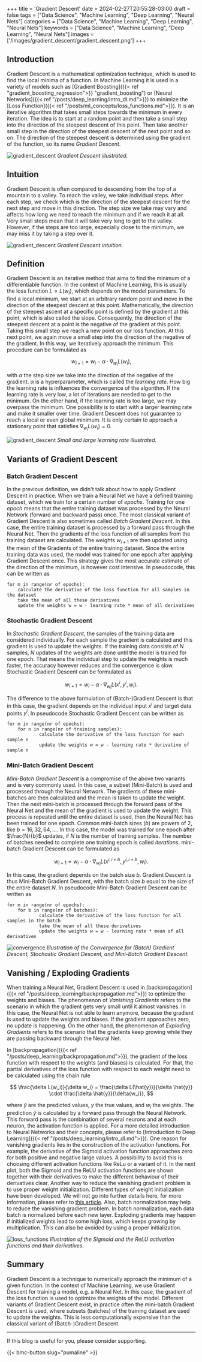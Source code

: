 +++
title = 'Gradient Descent'
date = 2024-02-27T20:55:28-03:00
draft = false
tags = ["Data Science", "Machine Learning", "Deep Learning", "Neural Nets"]
categories = ["Data Science", "Machine Learning", "Deep Learning", "Neural Nets"]
keywords = ["Data Science", "Machine Learning", "Deep Learning", "Neural Nets"]
images = ['/images/gradient_descent/gradient_descent.png']
+++

## Introduction

Gradient Descent is a mathematical optimization technique, which is used to find the local minima of a function. In Machine Learning it is used in a variety of models such as [Gradient Boosting]({{< ref "gradient_boosting_regression">}} "gradient_boosting") or [Neural Networks]({{< ref "/posts/deep_learning/intro_dl.md">}}) to minimize the [Loss Function]({{< ref "/posts/ml_concepts/loss_functions.md">}}). It is an iterative algorithm that takes small steps towards the minimum in every iteration. The idea is to start at a random point and then take a small step into the direction of the steepest descent of this point. Then take another small step in the direction of the steepest descent of the next point and so on. The direction of the steepest descent is determined using the gradient of the function, so its name *Gradient Descent*.

![gradient_descent](/images/gradient_descent/gradient_descent.png)
*Gradient Descent illustrated.*

## Intuition

Gradient Descent is often compared to descending from the top of a mountain to a valley. To reach the valley, we take individual steps. After each step, we check which is the direction of the steepest descent for the next step and move in this direction. The step size we take may vary and affects how long we need to reach the minimum and if we reach it at all. Very small steps mean that it will take very long to get to the valley. However, if the steps are too large, especially close to the minimum, we may miss it by taking a step over it. 

![gradient_descent](/images/gradient_descent/mountain1_small.jpg)
*Gradient Descent intuition.*


## Definition

Gradient Descent is an iterative method that aims to find the minimum of a differentiable function. In the context of Machine Learning, this is usually the loss function $L = L(w_i)$, which depends on the model parameters. To find a local minimum, we start at an arbitrary random point and move in the direction of the steepest descent at this point. Mathematically, the direction of the steepest ascent at a specific point is defined by the gradient at this point, which is also called the slope. Consequently, the direction of the steepest descent at a point is the negative of the gradient at this point. Taking this small step we reach a new point on our loss function. At this next point, we again move a small step into the direction of the negative of the gradient. In this way, we iteratively approach the minimum. This procedure can be formulated as

$$w_{i+1} = w_{i} - \alpha \cdot \nabla_{w_i} L(w_i), $$ 

with $\alpha$ the step size we take into the direction of the negative of the gradient. $\alpha$ is a hyperparameter, which is called the *learning rate*. How big the learning rate is influences the convergence of the algorithm. If the learning rate is very low, a lot of iterations are needed to get to the minimum. On the other hand, if the learning rate is too large, we may overpass the minimum. One possibility is to start with a larger learning rate and make it smaller over time. Gradient Descent does not guarantee to reach a local or even global minimum. It is only certain to approach a stationary point that satisfies $\nabla_{w_i} L(w_i) = 0$.

![gradient_descent](/images/gradient_descent/learning_rate.png)
*Small and large learning rate illustrated.*

## Variants of Gradient Descent

### Batch Gradient Descent

In the previous definition, we didn't talk about how to apply Gradient Descent in practice. When we train a Neural Net we have a defined training dataset, which we train for a certain number of *epochs*. Training for one *epoch* means that the entire training dataset was processed by the Neural Network (forward and backward pass) once. The most classical variant of Gradient Descent is also sometimes called *Batch Gradient Descent*. In this case, the entire training dataset is processed by a forward pass through the Neural Net. Then the gradients of the loss function of all samples from the training dataset are calculated. The weights $w_{i+1}$ are then updated using the mean of the Gradients of the entire training dataset. Since the entire training data was used, the model was trained for one epoch after applying Gradient Descent once. This strategy gives the most accurate estimate of the direction of the minimum, is however cost intensive. In pseudocode, this can be written as

```
for m in range(nr of epochs):
	calculate the derivative of the loss function for all samples in the dataset
	take the mean of all these derivatives
	update the weights w = w - learning rate * mean of all derivatives
```

### Stochastic Gradient Descent

In *Stochastic Gradient Descent*, the samples of the training data are considered individually. For each sample the gradient is calculated and this gradient is used to update the weights. If the training data consists of $N$ samples, $N$ updates of the weights are done until the model is trained for one epoch. That means the individual step to update the weights is much faster, the accuracy however reduces and the convergence is slow. Stochastic Gradient Descent can be formulated as

$$w_{i+1} = w_{i} - \alpha \cdot \nabla_{w_i} L(x^i, y^i, w_i).$$

The difference to the above formulation of (Batch-)Gradient Descent is that in this case, the gradient depends on the individual input $x^i$ and target data points $y^i$. In pseudocode Stochastic Gradient Descent can be written as

```
for m in range(nr of epochs):
	for n in range(nr of training samples):
        	calculate the derivative of the loss function for each sample n
        	update the weights w = w - learning rate * derivative of sample n
```


### Mini-Batch Gradient Descent

*Mini-Batch Gradient Descent* is a compromise of the above two variants and is very commonly used. In this case, a subset (Mini-Batch) is used and processed through the Neural Network. The gradients of these mini-batches are then calculated and the mean is taken to update the weight. Then the next mini-batch is processed through the forward pass of the Neural Net and the mean of the gradient is used to update the weight. This process is repeated until the entire dataset is used, then the Neural Net has been trained for one epoch. Common mini-batch sizes ($b$) are powers of $2$, like $b = 16, 32, 64, \dots$. In this case, the model was trained for one epoch after $\frac{N}{b}$ updates, if $N$ is the number of training samples. The number of batches needed to complete one training epoch is called *iterations*. mini-batch Gradient Descent can be formulated as

$$w_{i+1} = w_{i} - \alpha \cdot \nabla_{w_i} L(x^{i,i+b}, y^{i,i+b}, w_i).$$

In this case, the gradient depends on the batch size $b$. Gradient Descent is thus Mini-Batch Gradient Descent, with the batch size $b$ equal to the size of the entire dataset $N$. In pseudocode Mini-Batch Gradient Descent can be written as

```
for m in range(nr of epochs):
	for b in range(nr of batches):
        	calculate the derivative of the loss function for all samples in the batch
        	take the mean of all these derivatives
        	update the weights w = w - learning rate * mean of all derivatives
```



![convergence](/images/gradient_descent/convergence.png)
*Illustration of the Convergence for (Batch) Gradient Descent, Stochastic Gradient Descent, and Mini-Batch Gradient Descent.*

## Vanishing / Exploding Gradients

When training a Neural Net, Gradient Descent is used in [backpropagation]({{< ref "/posts/deep_learning/backpropagation.md">}}) to optimize the weights and biases. The phenomenon of *Vanishing Gradients* refers to the scenario in which the gradient gets very small until it almost vanishes. In this case, the Neural Net is not able to learn anymore, because the gradient is used to update the weights and biases. If the gradient approaches zero, no update is happening. On the other hand, the phenomenon of *Exploding Gradients* refers to the scenario that the gradients keep growing while they are passing backward through the Neural Net.

In [backpropagation]({{< ref "/posts/deep_learning/backpropagation.md">}}), the gradient of the loss function with respect to the weights (and biases) is calculated. For that, the partial derivatives of the loss function with respect to each weight need to be calculated using the chain rule

$$ \frac{\delta L(w_i)}{\delta w_i} =  \frac{\delta L(\hat{y})}{\delta \hat{y}} \cdot \frac{\delta \hat{y}}{\delta{w_i}}, $$  

where $\hat{y}$ are the predicted values, $y$ the true values, and $w_i$ the weights. The prediction $\hat{y}$ is calculated by a forward pass through the Neural Network. This forward pass is the combination of several neurons and at each neuron, the activation function is applied. For a more detailed introduction to Neural Networks and their concepts, please refer to [Introduction to Deep Learning]({{< ref "/posts/deep_learning/intro_dl.md">}}). One reason  for vanishing gradients lies in the construction of the activation functions. For example, the derivative of the Sigmoid activation function approaches zero for both positive and negative large values. A possibility to avoid this is choosing different activation functions like ReLu or a variant of it. In the next plot, both the Sigmoid and the ReLU activation functions are shown together with their derivatives to make the different behaviour of their derivatives clear. Another way to reduce the vanishing gradient problem is to use proper weight initialization. Different types of weight initialization have been developed. We will not go into further details here, for more information, please refer to [this article](https://towardsdatascience.com/weight-initialization-techniques-in-neural-networks-26c649eb3b78). Also, batch normalization may help to reduce the vanishing gradient problem. In batch normalization, each data batch is normalized before each new layer. Exploding gradients may happen if initialized weights lead to some high loss, which keeps growing by multiplication. This can also be avoided by using a proper initialization.

![loss_functions](/images/gradient_descent/activation_function.png)
*Illustration of the Sigmoid and the ReLU activation functions and their derivatives.*

## Summary

Gradient Descent is a technique to numerically approach the minimum of a given function. In the context of Machine Learning, we use Gradient Descent for training a model, e.g. a Neural Net. In this case, the gradient of the loss function is used to optimize the weights of the model. Different variants of Gradient Descent exist, in practice often the mini-batch Gradient Descent is used, where subsets (batches) of the training dataset are used to update the weights. This is less computationally expensive than the classical variant of (Batch-)Gradient Descent.

---
If this blog is useful for you, please consider supporting.

{{< bmc-button slug="pumaline" >}}

